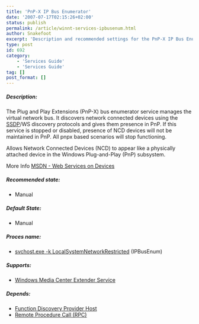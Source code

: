 ```yaml
---
title: 'PnP-X IP Bus Enumerator'
date: '2007-07-17T02:15:26+02:00'
status: publish
permalink: /article/winnt-services-ipbusenum.html
author: Snakefoot
excerpt: 'Description and recommended settings for the PnP-X IP Bus Enumerator service.'
type: post
id: 692
category:
    - 'Services Guide'
    - 'Services Guide'
tag: []
post_format: []
---
```

##### Description:

 The Plug and Play Extensions (PnP-X) bus enumerator service manages the virtual network bus. It discovers network connected devices using the [SSDP](/article/winnt-services-ssdpsrv.html)/WS discovery protocols and gives them presence in PnP. If this service is stopped or disabled, presence of NCD devices will not be maintained in PnP. All pnpx based scenarios will stop functioning.  
  
 Allows Network Connected Devices (NCD) to appear like a physically attached device in the Windows Plug-and-Play (PnP) subsystem.  
  
 More Info [MSDN - Web Services on Devices](http://msdn.microsoft.com/en-us/library/bb756908.aspx)
 
##### Recommended state:

- Manual

##### Default State:

- Manual

##### Proces name:

- [svchost.exe -k LocalSystemNetworkRestricted](/article/winnt-services-wrapper.html) (IPBusEnum)

##### Supports:

- [Windows Media Center Extender Service](/article/winnt-services-mcx2svc.html)

##### Depends:

- [Function Discovery Provider Host](/article/winnt-services-fdphost.html)
- [Remote Procedure Call (RPC)](/article/winnt-services-rpcss.html)